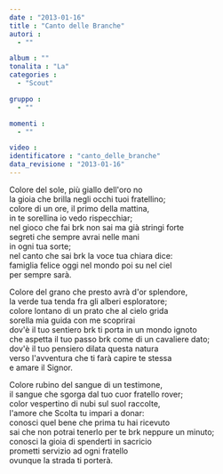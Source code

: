 ```yaml
---
date : "2013-01-16"
title : "Canto delle Branche"
autori : 
  - ""

album : ""
tonalita : "La"
categories : 
  - "Scout"

gruppo : 
  - ""

momenti : 
  - ""

video : 
identificatore : "canto_delle_branche"
data_revisione : "2013-01-16"
---
```

  
   
Colore del sole,  più giallo dell'oro no   
la gioia che brilla negli occhi tuoi fratellino;    
colore di un ore, il primo della mattina,   
in te sorellina io vedo rispecchiar;   
nel gioco che fai brk  non sai ma già stringi forte   
segreti che sempre avrai nelle mani   
in ogni tua sorte;   
nel canto che sai  brk la voce tua chiara dice:   
famiglia felice oggi nel mondo poi su nel ciel   
per sempre sarà.  
  
  
  
Colore del grano che presto avrà d'or splendore,   
la verde tua tenda fra gli alberi esploratore;   
colore lontano di un prato che al cielo grida   
sorella mia guida con me scoprirai  
dov'è il tuo sentiero brk ti porta in un mondo ignoto   
che aspetta il tuo passo brk come di un cavaliere dato;   
dov'è il tuo pensiero dilata questa natura   
verso l'avventura che ti farà capire te stessa   
e amare il Signor.  
  
  
  
Colore rubino del sangue di un testimone,   
il sangue che sgorga dal tuo cuor fratello rover;   
color vespertino di nubi sul suol raccolte,   
l'amore che Scolta tu impari a donar:   
conosci quel bene che prima tu hai ricevuto   
sai che non potrai tenerlo per te brk neppure un minuto;   
conosci la gioia di spenderti in sacricio   
prometti servizio ad ogni fratello   
ovunque la strada ti porterà.  
  
  

